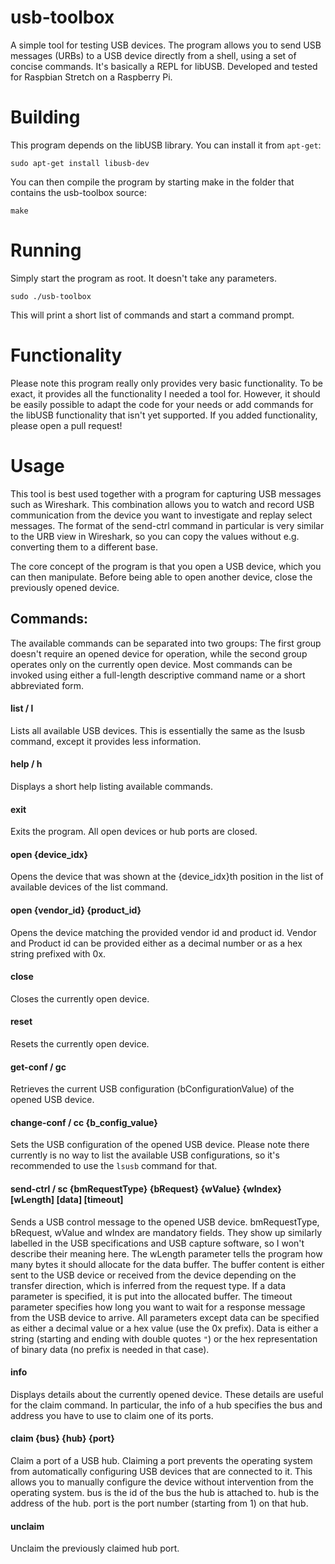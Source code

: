 # usb-toolbox
A simple tool for testing USB devices. The program allows you to send USB messages (URBs) to a USB device directly from a shell, using a set of concise commands. It's basically a REPL for libUSB. Developed and tested for Raspbian Stretch on a Raspberry Pi.

# Building
This program depends on the libUSB library. You can install it from `apt-get`:

    sudo apt-get install libusb-dev

You can then compile the program by starting make in the folder that contains the usb-toolbox source:

    make

# Running
Simply start the program as root. It doesn't take any parameters.

    sudo ./usb-toolbox
    
This will print a short list of commands and start a command prompt.     

# Functionality
Please note this program really only provides very basic functionality. To be exact, it provides all the functionality I needed a tool for. However, it should be easily possible to adapt the code for your needs or add commands for the libUSB functionality that isn't yet supported. If you added functionality, please open a pull request!

# Usage
This tool is best used together with a program for capturing USB messages such as Wireshark. This combination allows you to watch and record USB communication from the device you want to investigate and replay select messages. The format of the send-ctrl command in particular is very similar to the URB view in Wireshark, so you can copy the values without e.g. converting them to a different base. 

The core concept of the program is that you open a USB device, which you can then manipulate. Before being able to open another device, close the previously opened device. 

## Commands:
The available commands can be separated into two groups: The first group doesn't require an opened device for operation, while the second group operates only on the currently open device. Most commands can be invoked using either a full-length descriptive command name or a short abbreviated form.

#### list / l
Lists all available USB devices. This is essentially the same as the lsusb command, except it provides less information.

#### help / h
Displays a short help listing available commands.

#### exit
Exits the program. All open devices or hub ports are closed.

#### open {device_idx}
Opens the device that was shown at the {device_idx}th position in the list of available devices of the list command.

#### open {vendor_id} {product_id}
Opens the device matching the provided vendor id and product id. Vendor and Product id can be provided either as a decimal number or as a hex string prefixed with 0x.

#### close
Closes the currently open device.

#### reset
Resets the currently open device.

#### get-conf / gc
Retrieves the current USB configuration (bConfigurationValue) of the opened USB device.

#### change-conf / cc {b_config_value}
Sets the USB configuration of the opened USB device. Please note there currently is no way to list the available USB configurations, so it's recommended to use the `lsusb` command for that.

#### send-ctrl / sc {bmRequestType} {bRequest} {wValue} {wIndex} [wLength] [data] [timeout]
Sends a USB control message to the opened USB device. bmRequestType, bRequest, wValue and wIndex are mandatory fields. They  show up similarly labelled in the USB specifications and USB capture software, so I won't describe their meaning here.
The wLength parameter tells the program how many bytes it should allocate for the data buffer. The buffer content is either sent to the USB device or received from the device depending on the transfer direction, which is inferred from the request type. If a data parameter is specified, it is put into the allocated buffer. The timeout parameter specifies how long you want to wait for a response message from the USB device to arrive.
All parameters except data can be specified as either a decimal value or a hex value (use the 0x prefix). Data is either a string (starting and ending with double quotes `"`) or the hex representation of binary data (no prefix is needed in that case).

#### info
Displays details about the currently opened device. These details are useful for the claim command. In particular, the info of a hub specifies the bus and address you have to use to claim one of its ports.

#### claim {bus} {hub} {port}
Claim a port of a USB hub. Claiming a port prevents the operating system from automatically configuring USB devices that are connected to it. This allows you to manually configure the device without intervention from the operating system.
bus is the id of the bus the hub is attached to. hub is the address of the hub. port is the port number (starting from 1) on that hub.

#### unclaim
Unclaim the previously claimed hub port.
